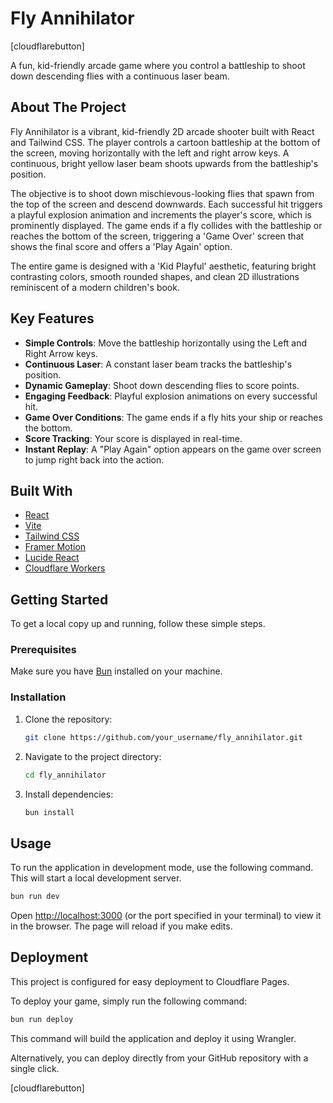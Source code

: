 # Fly Annihilator

[cloudflarebutton]

A fun, kid-friendly arcade game where you control a battleship to shoot down descending flies with a continuous laser beam.

## About The Project

Fly Annihilator is a vibrant, kid-friendly 2D arcade shooter built with React and Tailwind CSS. The player controls a cartoon battleship at the bottom of the screen, moving horizontally with the left and right arrow keys. A continuous, bright yellow laser beam shoots upwards from the battleship's position.

The objective is to shoot down mischievous-looking flies that spawn from the top of the screen and descend downwards. Each successful hit triggers a playful explosion animation and increments the player's score, which is prominently displayed. The game ends if a fly collides with the battleship or reaches the bottom of the screen, triggering a 'Game Over' screen that shows the final score and offers a 'Play Again' option.

The entire game is designed with a 'Kid Playful' aesthetic, featuring bright contrasting colors, smooth rounded shapes, and clean 2D illustrations reminiscent of a modern children's book.

## Key Features

-   **Simple Controls**: Move the battleship horizontally using the Left and Right Arrow keys.
-   **Continuous Laser**: A constant laser beam tracks the battleship's position.
-   **Dynamic Gameplay**: Shoot down descending flies to score points.
-   **Engaging Feedback**: Playful explosion animations on every successful hit.
-   **Game Over Conditions**: The game ends if a fly hits your ship or reaches the bottom.
-   **Score Tracking**: Your score is displayed in real-time.
-   **Instant Replay**: A "Play Again" option appears on the game over screen to jump right back into the action.

## Built With

-   [React](https://reactjs.org/)
-   [Vite](https://vitejs.dev/)
-   [Tailwind CSS](https://tailwindcss.com/)
-   [Framer Motion](https://www.framer.com/motion/)
-   [Lucide React](https://lucide.dev/)
-   [Cloudflare Workers](https://workers.cloudflare.com/)

## Getting Started

To get a local copy up and running, follow these simple steps.

### Prerequisites

Make sure you have [Bun](https://bun.sh/) installed on your machine.

### Installation

1.  Clone the repository:
    ```sh
    git clone https://github.com/your_username/fly_annihilator.git
    ```
2.  Navigate to the project directory:
    ```sh
    cd fly_annihilator
    ```
3.  Install dependencies:
    ```sh
    bun install
    ```

## Usage

To run the application in development mode, use the following command. This will start a local development server.

```sh
bun run dev
```

Open [http://localhost:3000](http://localhost:3000) (or the port specified in your terminal) to view it in the browser. The page will reload if you make edits.

## Deployment

This project is configured for easy deployment to Cloudflare Pages.

To deploy your game, simply run the following command:

```sh
bun run deploy
```

This command will build the application and deploy it using Wrangler.

Alternatively, you can deploy directly from your GitHub repository with a single click.

[cloudflarebutton]